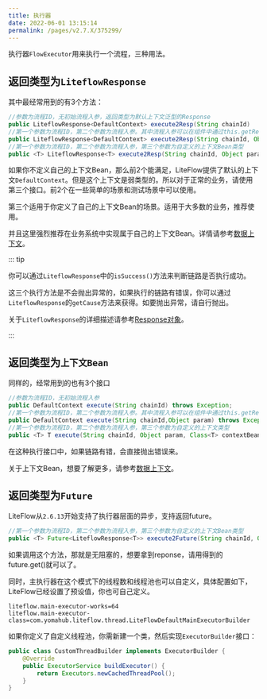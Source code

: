 ```yaml
---
title: 执行器
date: 2022-06-01 13:15:14
permalink: /pages/v2.7.X/375299/
---
```


执行器`FlowExecutor`用来执行一个流程，三种用法。

## 返回类型为`LiteflowResponse`

其中最经常用到的有3个方法：

```java
//参数为流程ID，无初始流程入参，返回类型为默认上下文泛型的Response
public LiteflowResponse<DefaultContext> execute2Resp(String chainId)
//第一个参数为流程ID，第二个参数为流程入参。其中流程入参可以在组件中通过this.getRequestData()来获得。
public LiteflowResponse<DefaultContext> execute2Resp(String chainId, Object param);
//第一个参数为流程ID，第二个参数为流程入参，第三个参数为自定义的上下文Bean类型
public <T> LiteflowResponse<T> execute2Resp(String chainId, Object param, Class<T> contextBeanClazz)
```
如果你不定义自己的上下文Bean，那么前2个能满足，LiteFlow提供了默认的上下文`DefaultContext`。但是这个上下文是弱类型的。所以对于正常的业务，请使用第三个接口。前2个在一些简单的场景和测试场景中可以使用。

第三个适用于你定义了自己的上下文Bean的场景。适用于大多数的业务，推荐使用。

并且这里强烈推荐在业务系统中实现属于自己的上下文Bean。详情请参考[数据上下文](/pages/v2.7.X/16f927/)。



::: tip

你可以通过`LiteflowResponse`中的`isSuccess()`方法来判断链路是否执行成功。

这三个执行方法是不会抛出异常的，如果执行的链路有错误，你可以通过`LiteflowResponse`的`getCause`方法来获得。如要抛出异常，请自行抛出。

关于`LiteflowResponse`的详细描述请参考[Response对象](/pages/v2.7.X/db0fab/)。

:::





## 返回类型为`上下文Bean`

同样的，经常用到的也有3个接口

```java
//参数为流程ID，无初始流程入参
public DefaultContext execute(String chainId) throws Exception;
//第一个参数为流程ID，第二个参数为流程入参。其中流程入参可以在组件中通过this.getRequestData()来获得。
public DefaultContext execute(String chainId,Object param) throws Exception;
//第一个参数为流程ID，第二个参数为流程入参，第三个参数为自定义的上下文类型
public <T> T execute(String chainId, Object param, Class<T> contextBeanClazz) throws Exception
```



在这种执行接口中，如果链路有错，会直接抛出错误来。

关于上下文Bean，想要了解更多，请参考[数据上下文](/pages/v2.7.X/16f927/)。



## 返回类型为`Future`

LiteFlow从`2.6.13`开始支持了执行器层面的异步，支持返回future。

```java
//第一个参数为流程ID，第二个参数为流程入参，第三个参数为自定义的上下文Bean类型
public <T> Future<LiteflowResponse<T>> execute2Future(String chainId, Object param, Class<T> contextBeanClazz)
```

如果调用这个方法，那就是无阻塞的，想要拿到reponse，请用得到的future.get()就可以了。



同时，主执行器在这个模式下的线程数和线程池也可以自定义，具体配置如下，LiteFlow已经设置了预设值，你也可自己定义。

```properties
liteflow.main-executor-works=64
liteflow.main-executor-class=com.yomahub.liteflow.thread.LiteFlowDefaultMainExecutorBuilder
```

如果你定义了自定义线程池，你需新建一个类，然后实现`ExecutorBuilder`接口：

```java
public class CustomThreadBuilder implements ExecutorBuilder {
    @Override
    public ExecutorService buildExecutor() {
        return Executors.newCachedThreadPool();
    }
}
```